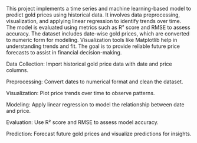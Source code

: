 This project implements a time series and machine learning-based model to predict gold prices using historical data. It involves data preprocessing, visualization, 
and applying linear regression to identify trends over time. The model is evaluated using metrics such as R² score and RMSE to assess accuracy. 
The dataset includes date-wise gold prices, which are converted to numeric form for modeling. Visualization tools like Matplotlib help in understanding trends and fit.
The goal is to provide reliable future price forecasts to assist in financial decision-making.

Data Collection: Import historical gold price data with date and price columns.

Preprocessing: Convert dates to numerical format and clean the dataset.

Visualization: Plot price trends over time to observe patterns.

Modeling: Apply linear regression to model the relationship between date and price.

Evaluation: Use R² score and RMSE to assess model accuracy.

Prediction: Forecast future gold prices and visualize predictions for insights.
